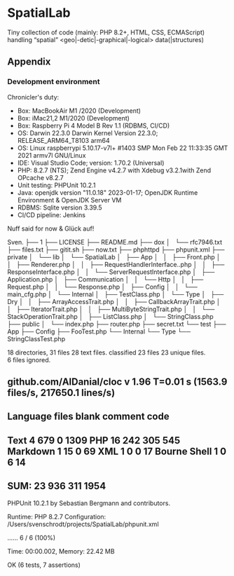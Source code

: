 # SpatialLab
Tiny collection of code (mainly: PHP 8.2+, HTML, CSS, ECMAScript) handling  “spatial” &lt;geo|-detic|-graphical|-logical> data(|structures)




 



## Appendix

### Development environment 

 Chronicler's duty: 

 - Box: MacBookAir M1 /2020 (Development)
 - Box: iMac21,2 M1/2020 (Development)
 - Box: Raspberry Pi 4 Model B Rev 1.1 (RDBMS, CI/CD)
 - OS: Darwin 22.3.0 Darwin Kernel Version 22.3.0; RELEASE_ARM64_T8103 arm64
 - OS: Linux raspberrypi 5.10.17-v7l+ #1403 SMP Mon Feb 22 11:33:35 GMT 2021 armv7l GNU/Linux
 - IDE: Visual Studio Code; version: 1.70.2 (Universal)
 - PHP: 8.2.7 (NTS); Zend Engine v4.2.7 with Xdebug v3.2.1with Zend OPcache v8.2.7
 - Unit testing: PHPUnit 10.2.1 
 - Java: openjdk version "11.0.18" 2023-01-17; OpenJDK Runtime Environment  & OpenJDK Server VM
 - RDBMS: Sqlite version 3.39.5
 - CI/CD pipeline: Jenkins 


 Nuff said for now & Glück auf! 

 Sven.
├── 1
├── LICENSE
├── README.md
├── dox
│   └── rfc7946.txt
├── files.txt
├── gitit.sh
├── now.txt
├── phphttpd
├── phpunit.xml
├── private
│   └── lib
│       └── SpatialLab
│           ├── App
│           │   ├── Front.php
│           │   ├── Renderer.php
│           │   ├── RequestHandlerInterface..php
│           │   ├── ResponseInterface.php
│           │   └── ServerRequestInterface.php
│           ├── Application.php
│           ├── Communication
│           │   └── Http
│           │       ├── Request.php
│           │       └── Response.php
│           ├── Config
│           │   └── main_cfg.php
│           └── Internal
│               ├── TestClass.php
│               └── Type
│                   ├── Dry
│                   │   ├── ArrayAccessTrait.php
│                   │   ├── CallbackArrayTrait.php
│                   │   ├── IteratorTrait.php
│                   │   ├── MultiByteStringTrait.php
│                   │   └── StackOperationTrait.php
│                   ├── ListClass.php
│                   └── StringClass.php
├── public
│   └── index.php
├── router.php
├── secret.txt
└── test
    ├── App
    ├── Config
    ├── FooTest.php
    └── Internal
        └── Type
            └── StringClassTest.php

18 directories, 31 files
      28 text files.
classified 23 files      23 unique files.                              
       6 files ignored.

github.com/AlDanial/cloc v 1.96  T=0.01 s (1563.9 files/s, 217650.1 lines/s)
-------------------------------------------------------------------------------
Language                     files          blank        comment           code
-------------------------------------------------------------------------------
Text                             4            679              0           1309
PHP                             16            242            305            545
Markdown                         1             15              0             69
XML                              1              0              0             17
Bourne Shell                     1              0              6             14
-------------------------------------------------------------------------------
SUM:                            23            936            311           1954
-------------------------------------------------------------------------------
PHPUnit 10.2.1 by Sebastian Bergmann and contributors.

Runtime:       PHP 8.2.7
Configuration: /Users/svenschrodt/projects/SpatialLab/phpunit.xml

......                                                              6 / 6 (100%)

Time: 00:00.002, Memory: 22.42 MB

OK (6 tests, 7 assertions)
</code>
</pre>
